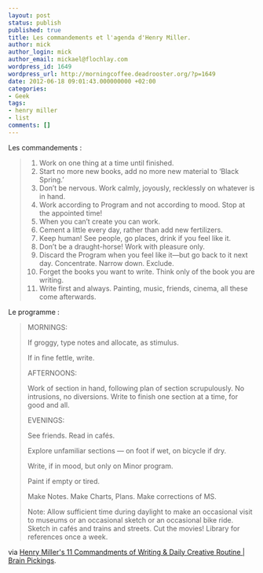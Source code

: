 ```yaml
---
layout: post
status: publish
published: true
title: Les commandements et l'agenda d'Henry Miller.
author: mick
author_login: mick
author_email: mickael@flochlay.com
wordpress_id: 1649
wordpress_url: http://morningcoffee.deadrooster.org/?p=1649
date: 2012-06-18 09:01:43.000000000 +02:00
categories:
- Geek
tags:
- henry miller
- list
comments: []
---
```

Les commandements :
<blockquote>
<ol>
	<li>Work on one thing at a time until finished.</li>
	<li>Start no more new books, add no more new material to ‘Black Spring.’</li>
	<li>Don’t be nervous. Work calmly, joyously, recklessly on whatever is in hand.</li>
	<li>Work according to Program and not according to mood. Stop at the appointed time!</li>
	<li>When you can’t create you can work.</li>
	<li>Cement a little every day, rather than add new fertilizers.</li>
	<li>Keep human! See people, go places, drink if you feel like it.</li>
	<li>Don’t be a draught-horse! Work with pleasure only.</li>
	<li>Discard the Program when you feel like it—but go back to it next day. Concentrate. Narrow down. Exclude.</li>
	<li>Forget the books you want to write. Think only of the book you are writing.</li>
	<li>Write first and always. Painting, music, friends, cinema, all these come afterwards.</li>
</ol>
</blockquote>
<div>Le programme :</div>
<blockquote>MORNINGS:

If groggy, type notes and allocate, as stimulus.

If in fine fettle, write.

AFTERNOONS:

Work of section in hand, following plan of section scrupulously. No intrusions, no diversions. Write to finish one section at a time, for good and all.

EVENINGS:

See friends. Read in cafés.

Explore unfamiliar sections — on foot if wet, on bicycle if dry.

Write, if in mood, but only on Minor program.

Paint if empty or tired.

Make Notes. Make Charts, Plans. Make corrections of MS.

Note: Allow sufficient time during daylight to make an occasional visit to museums or an occasional sketch or an occasional bike ride. Sketch in cafés and trains and streets. Cut the movies! Library for references once a week.</blockquote>
via <a href="http://www.brainpickings.org/index.php/2012/02/22/henry-miller-on-writing/">Henry Miller's 11 Commandments of Writing &amp; Daily Creative Routine | Brain Pickings</a>.

